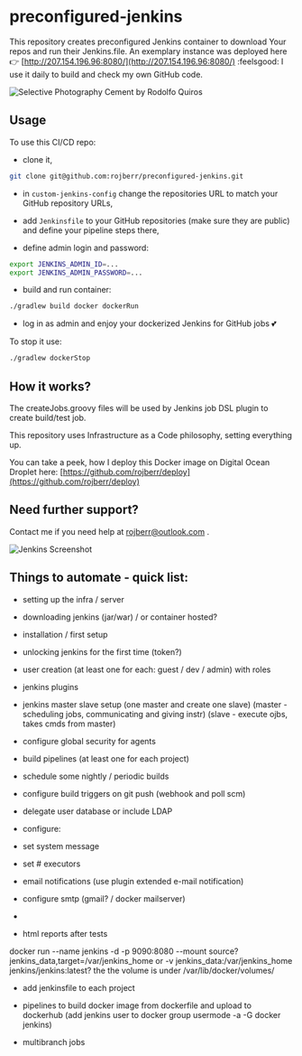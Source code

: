 # preconfigured-jenkins

This repository creates preconfigured Jenkins container to download Your repos and run their Jenkins.file.
An exemplary instance was deployed here :point_right: [http://207.154.196.96:8080/](http://207.154.196.96:8080/) :feelsgood:
I use it daily to build and check my own GitHub code.

![Selective Photography Cement by Rodolfo Quiros](./img/pexels-rodolfo-quirós-2219024.jpg)

## Usage

To use this CI/CD repo:

- clone it,

```bash
git clone git@github.com:rojberr/preconfigured-jenkins.git
```

- in `custom-jenkins-config` change the repositories URL to match your GitHub repository URLs,

- add `Jenkinsfile` to your GitHub repositories (make sure they are public) and define your pipeline steps there,

- define admin login and password:

```bash
export JENKINS_ADMIN_ID=...
export JENKINS_ADMIN_PASSWORD=...
```

- build and run container:

```bash
./gradlew build docker dockerRun
```

- log in as admin and enjoy your dockerized Jenkins for GitHub jobs 💕

To stop it use:

```bash
./gradlew dockerStop
```

## How it works?

The createJobs.groovy files will be used by Jenkins job DSL plugin to create build/test job.

This repository uses Infrastructure as a Code philosophy, setting everything up.

You can take a peek, how I deploy this Docker image on Digital Ocean Droplet here:
[https://github.com/rojberr/deploy](https://github.com/rojberr/deploy)

## Need further support?

Contact me if you need help at rojberr@outlook.com .

![Jenkins Screenshot](./img/jenkins-example.jpg)

## Things to automate - quick list:

- setting up the infra / server
- downloading jenkins (jar/war) / or container hosted?
- installation / first setup
- unlocking jenkins for the first time (token?)
- user creation (at least one for each: guest / dev / admin) with roles
- jenkins plugins
- jenkins master slave setup (one master and create one slave)
  (master - scheduling jobs, communicating and giving instr)
  (slave - execute ojbs, takes cmds from master)
- configure global security for agents

- build pipelines (at least one for each project)
- schedule some nightly / periodic builds

- configure build triggers on git push
  (webhook and poll scm)

- delegate user database or include LDAP

- configure:
- set system message
- set # executors
- email notifications (use plugin extended e-mail notification)
- configure smtp (gmail? / docker mailserver)
-
- html reports after tests

docker run --name jenkins -d -p 9090:8080 --mount source?jenkins_data,target=/var/jenkins_home
or -v jenkins_data:/var/jenkins_home jenkins/jenkins:latest?
the the volume is under /var/lib/docker/volumes/

- add jenkinsfile to each project

- pipelines to build docker image from dockerfile and upload to dockerhub
  (add jenkins user to docker group usermode -a -G docker jenkins)

- multibranch jobs
